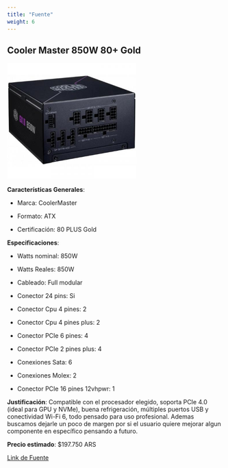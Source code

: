 ```yaml
---
title: "Fuente"
weight: 6
---
```


## Cooler Master 850W 80+ Gold

<img src="/img/fuente.jpg" alt="Fuente" style="width: 60%;">

**Características Generales**:

- Marca: CoolerMaster

- Formato: ATX

- Certificación: 80 PLUS Gold

**Especificaciones**:

- Watts nominal: 850W

- Watts Reales: 850W

- Cableado: Full modular

- Conector 24 pins: Si

- Conector Cpu 4 pines: 2

- Conector Cpu 4 pines plus: 2

- Conector PCIe 6 pines: 4

- Conector PCIe 2 pines plus: 4

- Conexiones Sata: 6

- Conexiones Molex: 2

- Conector PCIe 16 pines 12vhpwr: 1

**Justificación**: Compatible con el procesador elegido, soporta PCIe 4.0 (ideal para GPU y NVMe), buena refrigeración, múltiples puertos USB y conectividad Wi-Fi 6, todo pensado para uso profesional. Ademas buscamos dejarle un poco de margen por si el usuario quiere mejorar algun componente en específico pensando a futuro.  

**Precio estimado**: $197.750 ARS

[Link de Fuente](https://compragamer.com/producto/Fuente_Cooler_Master_850W_80_Plus_Gold_Full_Modular_GX2_12VHPWR_ATX_3_0_17322?criterio=amd%20ryzen%207%205700x)

